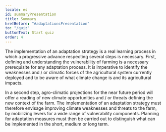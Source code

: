 ```yaml
---
locale: es
id: summaryPresentation
title: Summary
hrefBefore: "#adaptationsPresentation"
to: "/quiz"
buttonText: Start quiz
order: 4
---
```



The implementation of an adaptation strategy is a real learning process in which a progressive advance respecting several steps is necessary. First, defining and understanding the vulnerability of farming is a necessary prerequisite for any adaptation process. 
It is imperative to identify the weaknesses and / or climatic forces of the agricultural system currently deployed and to be aware of what climate change is and its agricultural impacts.

In a second step, agro-climatic projections for the near future period will offer a reading of new climate opportunities and / or threats defining the new context of the farm. 
The implementation of an adaptation strategy must therefore envisage improving climate weaknesses and threats to the farm, by mobilizing levers for a wide range of vulnerability components. 
Planning for adaptation measures must then be carried out to distinguish what can be implemented in the short, medium or long term.

<roadmap style="text-align: center;" />
